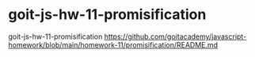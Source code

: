 # goit-js-hw-11-promisification
goit-js-hw-11-promisification
https://github.com/goitacademy/javascript-homework/blob/main/homework-11/promisification/README.md
